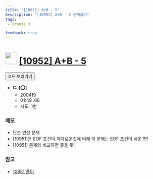 ```yaml
---
title: "[10952] A+B - 5"
description: "[10952] A+B - 5 문제풀이"
tags: 
 - Bronze 3

feedback: true
---
```

<h1><img src="https://doky.space/assets/icpclev/b3.svg" height="37px"> <a href="http://icpc.me/10952">[10952] A+B - 5</a></h1>

<a href="https://github.com/DokySp/acmicpc-practice/tree/master/10952"><button class="btn btn-info">코드 보러가기</button></a>

- **C: [:o:]**
  - 200419
  - 01:49 .06
  - 시도: 1번

### 메모
 - 단순 연산 문제
 - [10951]은 EOF 조건이 까다로운것에 비해 이 문제는 EOF 조건이 쉬운 편!
 - [10951] 문제와 비교하면 좋을 듯!

### 참고
 - [10951 풀이](https://github.com/DokySp/acmicpc-practice/tree/master/10951)
